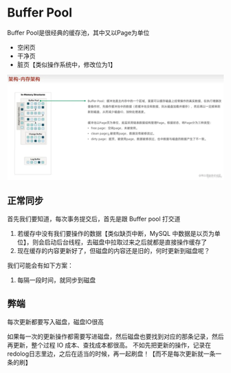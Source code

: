# Buffer Pool
Buffer Pool是很经典的缓存池，其中又以Page为单位

- 空闲页
- 干净页
- 脏页【类似操作系统中，修改位为1】

![](./内存架构.png)
## 正常同步
首先我们要知道，每次事务提交后，首先是跟 Buffer pool 打交道

1. 若缓存中没有我们要操作的数据【类似缺页中断，MySQL 中数据是以页为单位】，则会启动后台线程，去磁盘中拉取过来之后就都是直接操作缓存了
2. 现在缓存的内容更新好了，但磁盘的内容还是旧的，何时更新到磁盘呢？

我们可能会有如下方案：

1. 每隔一段时间，就同步到磁盘

## 弊端

每次更新都要写入磁盘，磁盘IO很高

如果每一次的更新操作都需要写进磁盘，然后磁盘也要找到对应的那条记录，然后再更新，整个过程 IO 成本、查找成本都很高。 不如先把更新的操作，记录在redolog日志里边，之后在适当的时候，再一起刷盘！【而不是每次更新就一条一条的刷】